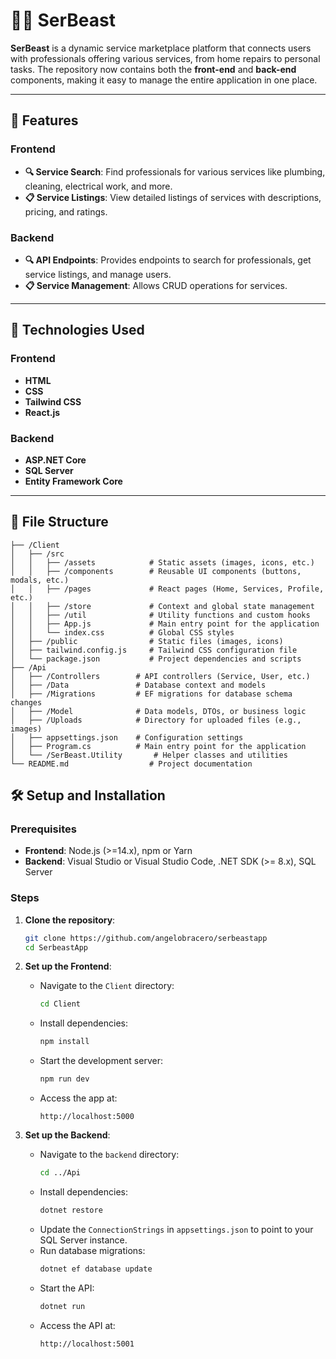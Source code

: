 # 🦸‍♂️ SerBeast

**SerBeast** is a dynamic service marketplace platform that connects users with professionals offering various services, from home repairs to personal tasks. The repository now contains both the **front-end** and **back-end** components, making it easy to manage the entire application in one place.

---

## 🌟 Features

### Frontend

- **🔍 Service Search**: Find professionals for various services like plumbing, cleaning, electrical work, and more.
- **📋 Service Listings**: View detailed listings of services with descriptions, pricing, and ratings.

### Backend

- **🔍 API Endpoints**: Provides endpoints to search for professionals, get service listings, and manage users.
- **📋 Service Management**: Allows CRUD operations for services.

---

## 🚀 Technologies Used

### Frontend

- **HTML**
- **CSS**
- **Tailwind CSS**
- **React.js**

### Backend

- **ASP.NET Core**
- **SQL Server**
- **Entity Framework Core**

---

## 📂 File Structure

```plaintext
├── /Client
│   ├── /src
│   │   ├── /assets            # Static assets (images, icons, etc.)
│   │   ├── /components        # Reusable UI components (buttons, modals, etc.)
│   │   ├── /pages             # React pages (Home, Services, Profile, etc.)
│   │   ├── /store             # Context and global state management
│   │   ├── /util              # Utility functions and custom hooks
│   │   ├── App.js             # Main entry point for the application
│   │   └── index.css          # Global CSS styles
│   ├── /public                # Static files (images, icons)
│   ├── tailwind.config.js     # Tailwind CSS configuration file
│   └── package.json           # Project dependencies and scripts
├── /Api
│   ├── /Controllers        # API controllers (Service, User, etc.)
│   ├── /Data               # Database context and models
│   ├── /Migrations         # EF migrations for database schema changes
│   ├── /Model              # Data models, DTOs, or business logic
│   ├── /Uploads            # Directory for uploaded files (e.g., images)
│   ├── appsettings.json    # Configuration settings
│   ├── Program.cs          # Main entry point for the application
│   └── /SerBeast.Utility       # Helper classes and utilities
└── README.md                  # Project documentation
```

## 🛠️ Setup and Installation

### Prerequisites

- **Frontend**: Node.js (>=14.x), npm or Yarn
- **Backend**: Visual Studio or Visual Studio Code, .NET SDK (>= 8.x), SQL Server

### Steps

1. **Clone the repository**:
   ```bash
   git clone https://github.com/angelobracero/serbeastapp
   cd SerbeastApp
   ```
2. **Set up the Frontend**:

   - Navigate to the `Client` directory:
     ```bash
     cd Client
     ```
   - Install dependencies:
     ```bash
     npm install
     ```
   - Start the development server:
     ```bash
     npm run dev
     ```
   - Access the app at:
     ```plaintext
     http://localhost:5000
     ```

3. **Set up the Backend**:

   - Navigate to the `backend` directory:
     ```bash
     cd ../Api
     ```
   - Install dependencies:
     ```bash
     dotnet restore
     ```
   - Update the `ConnectionStrings` in `appsettings.json` to point to your SQL Server instance.
   - Run database migrations:
     ```bash
     dotnet ef database update
     ```
   - Start the API:
     ```bash
     dotnet run
     ```
   - Access the API at:
     ```plaintext
     http://localhost:5001
     ```
